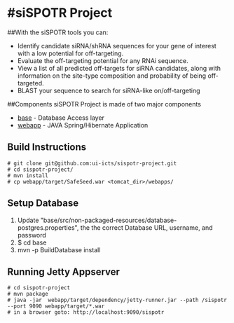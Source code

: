 #siSPOTR Project
===============
##With the siSPOTR tools you can: 
* Identify candidate siRNA/shRNA sequences for your gene of interest with a low potential for off-targeting.
* Evaluate the off-targeting potential for any RNAi sequence.
* View a list of all predicted off-targets for siRNA candidates, along with information on the site-type composition and probability of being off-targeted.
* BLAST your sequence to search for siRNA-like on/off-targeting


##Components
siSPOTR Project is made of two major components
* [base](https://github.com/ui-icts/sispotr-project/tree/master/base) - Database Access layer
* [webapp](https://github.com/ui-icts/sispotr-project/tree/master/webapp) - JAVA Spring/Hibernate Application



## Build Instructions

    # git clone git@github.com:ui-icts/sispotr-project.git
    # cd sispotr-project/
    # mvn install
    # cp webapp/target/SafeSeed.war <tomcat_dir>/webapps/



## Setup Database

1. Update "base/src/non-packaged-resources/database-postgres.properties", the the correct Database URL, username, and password
1. $ cd base
1. mvn -p BuildDatabase install




## Running Jetty Appserver

    # cd sispotr-project
    # mvn package
    # java -jar  webapp/target/dependency/jetty-runner.jar --path /sispotr --port 9090 webapp/target/*.war
    # in a browser goto: http://localhost:9090/sispotr



